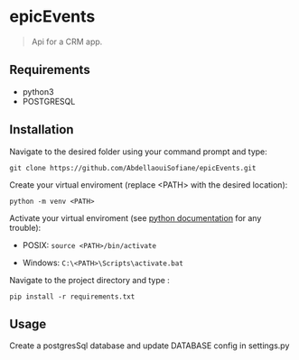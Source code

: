 # epicEvents

> Api for a CRM app.

## Requirements

* python3
* POSTGRESQL


## Installation

Navigate to the desired folder using your command prompt and type:

`git clone https://github.com/AbdellaouiSofiane/epicEvents.git`

Create your virtual enviroment (replace \<PATH\> with the desired location):

`python -m venv <PATH>`

Activate your virtual enviroment (see [python documentation](https://docs.python.org/fr/3/library/venv.html#creating-virtual-environments) for any trouble):

* POSIX: `source <PATH>/bin/activate`

* Windows: `C:\<PATH>\Scripts\activate.bat`

Navigate to the project directory and type :

`pip install -r requirements.txt`

## Usage

Create a postgresSql database and update DATABASE config in settings.py
